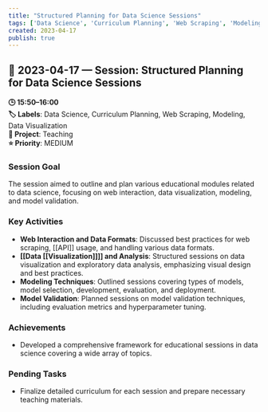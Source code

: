 ```yaml
---
title: "Structured Planning for Data Science Sessions"
tags: ['Data Science', 'Curriculum Planning', 'Web Scraping', 'Modeling', 'Data Visualization']
created: 2023-04-17
publish: true
---
```


## 📅 2023-04-17 — Session: Structured Planning for Data Science Sessions

**🕒 15:50–16:00**  
**🏷️ Labels**: Data Science, Curriculum Planning, Web Scraping, Modeling, Data Visualization  
**📂 Project**: Teaching  
**⭐ Priority**: MEDIUM  


### Session Goal
The session aimed to outline and plan various educational modules related to data science, focusing on web interaction, data visualization, modeling, and model validation.

### Key Activities
- **Web Interaction and Data Formats**: Discussed best practices for web scraping, [[API]] usage, and handling various data formats.
- **[[Data [[Visualization]]]] and Analysis**: Structured sessions on data visualization and exploratory data analysis, emphasizing visual design and best practices.
- **Modeling Techniques**: Outlined sessions covering types of models, model selection, development, evaluation, and deployment.
- **Model Validation**: Planned sessions on model validation techniques, including evaluation metrics and hyperparameter tuning.

### Achievements
- Developed a comprehensive framework for educational sessions in data science covering a wide array of topics.

### Pending Tasks
- Finalize detailed curriculum for each session and prepare necessary teaching materials.

